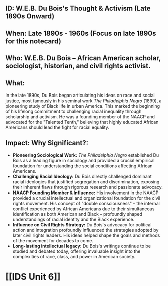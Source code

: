 ## ID: W.E.B. Du Bois's Thought & Activism (Late 1890s Onward)

## When: Late 1890s - 1960s (Focus on late 1890s for this notecard)

## Who: W.E.B. Du Bois –  African American scholar, sociologist, historian, and civil rights activist.

## What:  
In the late 1890s, Du Bois began articulating his ideas on race and social justice, most famously in his seminal work *The Philadelphia Negro* (1899), a pioneering study of Black life in urban America. This marked the beginning of his lifelong commitment to challenging racial inequality through scholarship and activism.  He was a founding member of the NAACP and advocated for the "Talented Tenth," believing that highly educated African Americans should lead the fight for racial equality.

## Impact: Why Significant?:
* **Pioneering Sociological Work:** *The Philadelphia Negro* established Du Bois as a leading figure in sociology and provided a crucial empirical foundation for understanding the social conditions affecting African Americans.
* **Challenging Racial Ideology:**  Du Bois directly challenged dominant racial ideologies that justified segregation and discrimination, exposing their inherent flaws through rigorous research and passionate advocacy.
* **NAACP Founding Member & Influence:** His involvement in the NAACP provided a crucial intellectual and organizational foundation for the civil rights movement.  His concept of "double consciousness" – the internal conflict experienced by African Americans due to their simultaneous identification as both American and Black – profoundly shaped understandings of racial identity and the Black experience.
* **Influence on Civil Rights Strategy:** Du Bois's advocacy for political action and integration profoundly influenced the strategies adopted by later civil rights leaders. His ideas helped shape the goals and methods of the movement for decades to come.
* **Long-lasting intellectual legacy:** Du Bois's writings continue to be studied and debated today, offering invaluable insight into the complexities of race, class, and power in American society.

# [[IDS Unit 6]]